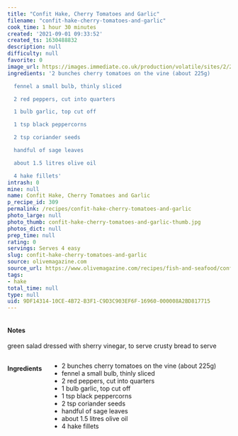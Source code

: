 ```yaml
---
title: "Confit Hake, Cherry Tomatoes and Garlic"
filename: "confit-hake-cherry-tomatoes-and-garlic"
cook_time: 1 hour 30 minutes
created: '2021-09-01 09:33:52'
created_ts: 1630488832
description: null
difficulty: null
favorite: 0
image_url: https://images.immediate.co.uk/production/volatile/sites/2/2019/05/OLI_0419_p46-47_GiR2-b455946.jpg?quality=90&crop=19px%2C563px%2C3729px%2C1604px&resize=960%2C408
ingredients: '2 bunches cherry tomatoes on the vine (about 225g)

  fennel a small bulb, thinly sliced

  2 red peppers, cut into quarters

  1 bulb garlic, top cut off

  1 tsp black peppercorns

  2 tsp coriander seeds

  handful of sage leaves

  about 1.5 litres olive oil

  4 hake fillets'
intrash: 0
mine: null
name: Confit Hake, Cherry Tomatoes and Garlic
p_recipe_id: 309
permalink: /recipes/confit-hake-cherry-tomatoes-and-garlic
photo_large: null
photo_thumb: confit-hake-cherry-tomatoes-and-garlic-thumb.jpg
photos_dict: null
prep_time: null
rating: 0
servings: Serves 4 easy
slug: confit-hake-cherry-tomatoes-and-garlic
source: olivemagazine.com
source_url: https://www.olivemagazine.com/recipes/fish-and-seafood/confit-hake-cherry-tomatoes-and-garlic/
tags:
- hake
total_time: null
type: null
uid: 9DF14314-10CE-4B72-B3F1-C9D3C903EF6F-16960-000008A2BD817715
---
```

<div class="columns large-7 small-12" id="writeup">		<div id="notes"><h4>Notes</h4>
<div class="box box-notes"><p>green salad dressed with sherry vinegar, to serve
crusty bread to serve</p>
</div></div>	</div><!-- #writeup -->
</div><!-- #row-one -->
<div class="row" id="row-two">	<div class="columns large-4 small-12" id="ingredients"><h4>Ingredients</h4><div class="box box-ingredients content"><ul>
<li>2 bunches cherry tomatoes on the vine (about 225g)</li>
<li>fennel a small bulb, thinly sliced</li>
<li>2 red peppers, cut into quarters</li>
<li>1 bulb garlic, top cut off</li>
<li>1 tsp black peppercorns</li>
<li>2 tsp coriander seeds</li>
<li>handful of sage leaves</li>
<li>about 1.5 litres olive oil</li>
<li>4 hake fillets</li>
</ul>
</div>	</div>	<div class="columns large-6 small-12" id="directions">	</div>